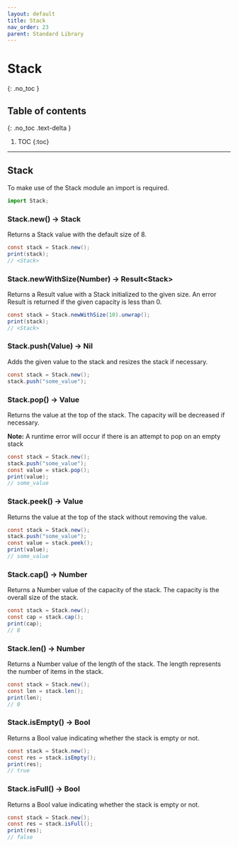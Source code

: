 ```yaml
---
layout: default
title: Stack
nav_order: 23
parent: Standard Library
---
```


# Stack
{: .no_toc }

## Table of contents
{: .no_toc .text-delta }

1. TOC
{:toc}

---

## Stack

To make use of the Stack module an import is required.

```js
import Stack;
```

### Stack.new() -> Stack

Returns a Stack value with the default size of 8.

```cs
const stack = Stack.new();
print(stack);
// <Stack>
```

### Stack.newWithSize(Number) -> Result\<Stack>

Returns a Result value with a Stack initialized to the given size. An error Result is returned if the given capacity is less than 0.

```cs
const stack = Stack.newWithSize(10).unwrap();
print(stack);
// <Stack>
```

### Stack.push(Value) -> Nil

Adds the given value to the stack and resizes the stack if necessary.

```cs
const stack = Stack.new();
stack.push("some_value");
```

### Stack.pop() -> Value

Returns the value at the top of the stack. The capacity will be decreased if necessary.

**Note:** A runtime error will occur if there is an attempt to pop on an empty stack

```cs
const stack = Stack.new();
stack.push("some_value");
const value = stack.pop();
print(value);
// some_value
```

### Stack.peek() -> Value

Returns the value at the top of the stack without removing the value.

```cs
const stack = Stack.new();
stack.push("some_value");
const value = stack.peek();
print(value);
// some_value
```

### Stack.cap() -> Number

Returns a Number value of the capacity of the stack. The capacity is the overall size of the stack.

```cs
const stack = Stack.new();
const cap = stack.cap();
print(cap);
// 8
```

### Stack.len() -> Number

Returns a Number value of the length of the stack. The length represents the number of items in the stack.

```cs
const stack = Stack.new();
const len = stack.len();
print(len);
// 0
```

### Stack.isEmpty() -> Bool

Returns a Bool value indicating whether the stack is empty or not.

```cs
const stack = Stack.new();
const res = stack.isEmpty();
print(res);
// true
```

### Stack.isFull() -> Bool

Returns a Bool value indicating whether the stack is empty or not.

```cs
const stack = Stack.new();
const res = stack.isFull();
print(res);
// false
```
